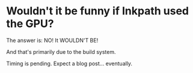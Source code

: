 # Wouldn't it be funny if Inkpath used the GPU?

The answer is: NO! It WOULDN'T BE!

And that's primarily due to the build system.

Timing is pending. Expect a blog post... eventually.
